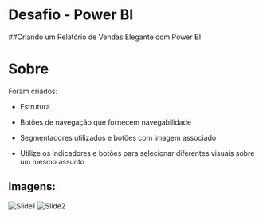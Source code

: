 # Desafio - Power BI

##Criando um Relatório de Vendas Elegante com Power BI


# Sobre

Foram criados:

-   Estrutura
    
-   Botões de navegação que fornecem navegabilidade
    
-   Segmentadores utilizados e botões com imagem associado
    
-   Utilize os indicadores e botões para selecionar diferentes visuais sobre um mesmo assunto 

## Imagens:
![Slide1](https://github.com/YaraBertazzi/santander-dev-week23/assets/87441514/f68cec52-7893-4b33-a786-745a2538d65c)
![Slide2](https://github.com/YaraBertazzi/santander-dev-week23/assets/87441514/819ee3a9-0308-4f87-9c68-e7004f289b24)

